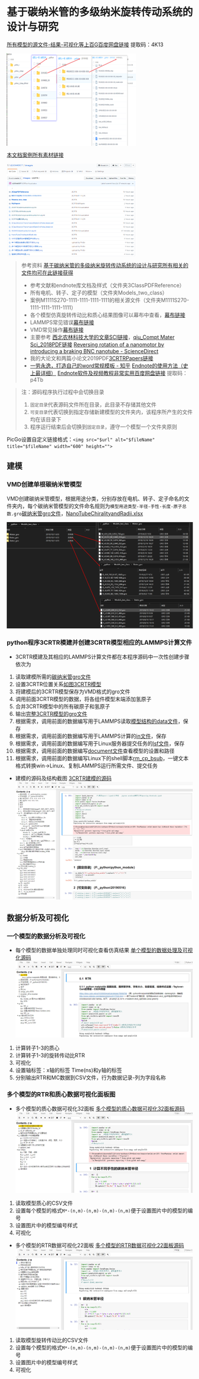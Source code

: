 # 基于碳纳米管的多级纳米旋转传动系统的设计与研究

[所有模型的源文件-结果-可视化等上百G百度网盘链接](https://pan.baidu.com/s/1myylGlC5NW6Ka2lNjtCkCg) 提取码：4K13

<img src="https://raw.githubusercontent.com/ld269440877/images/master/3CRTR/所有模型的源文件-结果-可视化等上百G百度网盘链接.png" width="350" height="250" alt="图片名称" align=center>

[本文档案例所有素材链接](https://github.com/ld269440877/images/tree/master/3CRTR)

<img src="https://raw.githubusercontent.com/ld269440877/images/master/3CRTR/本文档案例所有素材链接.png" width="350" height="250" alt="图片名称" align=center>

> 参考资料
 > [基于碳纳米管的多级纳米旋转传动系统的设计与研究所有相关的文件均可在此链接获得](https://github.com/ld269440877/images/tree/master/3CRTR)
>- 参考文献和endnote库文档及样式（文件夹3ClassPDFReference）
>- 所有电机、转子、定子的模型（文件夹Models_two_class）
>- 案例M1111S270-1111-1111-1111-1111的相关源文件（文件夹M1111S270-1111-1111-1111-1111）
>- 各个模型仿真旋转传动比和质心结果图像可以幕布中查看，[幕布链接](https://mubu.com/doc/2ynYkgt4_g)
>- LAMMPS常见错误[幕布链接](https://mubu.com/doc/1FEOeL5-ig)
>- VMD常见操作[幕布链接](https://mubu.com/doc/2Irn2aCEqg)
>- 主要参考
> [西北农林科技大学的文章SCI链接](https://www.sciencedirect.com/science/article/abs/pii/S0927025618304610?via%3Dihub)，[qiu_Compt Mater Sci_2018PDF链接](https://github.com/ld269440877/images/blob/master/3CRTR/3ClassPDFReference/qiu_Compt%20Mater%20Sci_2018.pdf)
> [Reversing rotation of a nanomotor by introducing a braking BNC nanotube - ScienceDirect](https://www.sciencedirect.com/science/article/abs/pii/S0927025618308103#bb0175)
>- 我的大论文和两篇小论文2019PDF[3CRTRPapers链接](https://github.com/ld269440877/images/tree/master/3CRTR/MyPapers)
>- [一劳永逸，打造自己的word常规模板 - 知乎](https://zhuanlan.zhihu.com/p/22737822?utm_source=wechat_session&utm_medium=social&s_s_i=0Jr%2F66LIPO69pu1XHpcJTQP3RFNwcbT5YPmgcocanUY%3D&s_r=0&wechatShare=1)
[Endnote的使用方法（史上最详细）](https://mp.weixin.qq.com/s/Qr5mvy4rQ-wAfEcE9i4ypA)
[Endnote软件及视频教程非常实用百度网盘链接](https://pan.baidu.com/s/1zO3a4z-gil2i0PDfZ2NEPQ) 提取码：p4Tb

> 注：源码程序执行过程中会切换目录
> 1. `固定目录`代表源码文件所在目录，此目录不存储其他文件
> 2. `可变目录`代表切换到指定存储新建模型的文件夹内，该程序所产生的文件均在该目录下
> 3. 程序运行结束后会切换到`固定目录`，遵守一个模型一个文件夹原则

PicGo设置自定义链接格式：`<img src="$url" alt="$fileName"  title="$fileName" width="600" height="">`

## 建模

### VMD创建单根碳纳米管模型

VMD创建碳纳米管模型，根据用途分类，分别存放在电机、转子、定子命名的文件夹内，每个碳纳米管模型的文件命名规则为`模型用途类型-半径-手性-长度-原子总数.gro`[碳纳米管gro文件](https://github.com/ld269440877/images/tree/master/3CRTR/Models_two_class)，[NanoTubeChiralityandRadii.xlsx](https://github.com/ld269440877/images/blob/master/3CRTR/NanoTubeChiralityandRadii.xlsx)

![VMD创建碳纳米管模型并分类](https://raw.githubusercontent.com/ld269440877/images/master/3CRTR/VMD创建碳纳米管模型并分类.png )

### python程序3CRTR模建并创建3CRTR模型相应的LAMMPS计算文件

- 3CRTR模建及其相应的LAMMPS计算文件都在本程序源码中一次性创建步骤依次为
1. 读取建模所需的[碳纳米管gro文件](https://github.com/ld269440877/images/tree/master/3CRTR/Models_two_class)
2. 设置3CRTR位置关系[如图3CRTR模型](https://raw.githubusercontent.com/ld269440877/images/master/3CRTR/3CRTR位置关系.png)
3. 将建模后的3CRTR模型保存为VMD格式的gro文件
4. 调用前面3CRTR模型的数据，将各组件模型末端添加氢原子
5. 合并3CRTR模型中的所有碳原子和氢原子
6. 输出[完整3CRTR模型的gro文件](https://github.com/ld269440877/images/blob/master/3CRTR/M1111S270-1111-1111-1111-1111/M1111S270-1111-1111-1111-1111.gro?1577334602536)
7. 根据需求，调用前面的数据编写用于LAMMPS读取[模型结构的data文件](https://github.com/ld269440877/images/blob/master/3CRTR/M1111S270-1111-1111-1111-1111/data.M1111S270-1111-1111-1111-1111?1577334771714)，保存
8. 根据需求，调用前面的数据编写用于LAMMPS计算的[in文件](https://github.com/ld269440877/images/blob/master/3CRTR/M1111S270-1111-1111-1111-1111/in.M1111S270-1111-1111-1111-1111?1577334813943)，保存
9. 根据需求，调用前面的数据编写用于Linux服务器提交任务的[lsf文件](https://github.com/ld269440877/images/blob/master/3CRTR/M1111S270-1111-1111-1111-1111/lsf.M1111S270-1111-1111-1111-1111)，保存
10. 根据需求，调用前面的数据编写[document文件](https://github.com/ld269440877/images/blob/master/3CRTR/M1111S270-1111-1111-1111-1111/documentM1111S270-1111-1111-1111-1111.txt?1577334910591)查看模型的设置和路径
11. 根据需求，调用前面的数据编写Linux下的shell脚本[rm_cp_bsub](https://github.com/ld269440877/images/blob/master/3CRTR/M1111S270-1111-1111-1111-1111/rm_cp_bsub2019923?1577334937694)，一键文本格式转换win->Linux、复制LAMMPS运行所需文件、提交任务

- 建模的源码及结构截图
[3CRTR建模的源码](https://github.com/ld269440877/images/blob/master/3CRTR/3CRTRBuildModel.ipynb?1577335106447)
![建模的源码结构图](https://raw.githubusercontent.com/ld269440877/images/master/3CRTR/建模的源码结构图.png)

## 数据分析及可视化

### 一个模型的数据分析及可视化

- 每个模型的数据单独处理同时可视化查看仿真结果
[单个模型的数据处理及可视化源码](https://raw.githubusercontent.com/ld269440877/images/master/3CRTR/3CRTRDataAnalysisandVisualization.ipynb)
![单个模型的数据处理及可视化源码图](https://raw.githubusercontent.com/ld269440877/images/master/3CRTR/单个模型的数据处理及可视化.png)
1. 计算转子1-3的质心
2. 计算转子1-3的旋转传动比RTR
3. 可视化
4. 设置轴标签：x轴的标签 Time(ns)和y轴的标签
5. 分别输出RTR和MC数据到CSV文件，行为数据记录-列为字段名称

### 多个模型的RTR和质心数据可视化面板图

- 多个模型的质心数据可视化32面板
[多个模型的质心数据可视化32面板源码](https://github.com/ld269440877/images/blob/master/3CRTR/3X2MCDataVisualization.ipynb?1577340221269)
![](https://raw.githubusercontent.com/ld269440877/images/master/3CRTR/多个模型的质心数据可视化32面板.png)
1. 读取模型质心的CSV文件
2. 设置每个模型的格式`M*-(n,m)-(n,m)-(n,m)-(n,m)`便于设置图片中的模型的编号
3. 设置图片中的模型编号样式
4. 可视化

- 多个模型的RTR数据可视化22面板
[多个模型的RTR数据可视化22面板源码](https://github.com/ld269440877/images/blob/master/3CRTR/2X2RTRDataVisualization.ipynb?1577339575965)
![](https://raw.githubusercontent.com/ld269440877/images/master/3CRTR/多个模型的RTR数据可视化22面板.png)
1. 读取模型旋转传动比的CSV文件
2. 设置每个模型的格式`M*-(n,m)-(n,m)-(n,m)-(n,m)`便于设置图片中的模型的编号
3. 设置图片中的模型编号样式
4. 可视化
